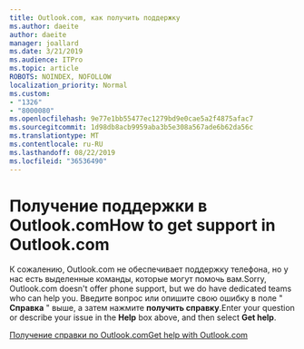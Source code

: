 ```yaml
---
title: Outlook.com, как получить поддержку
ms.author: daeite
author: daeite
manager: joallard
ms.date: 3/21/2019
ms.audience: ITPro
ms.topic: article
ROBOTS: NOINDEX, NOFOLLOW
localization_priority: Normal
ms.custom:
- "1326"
- "8000080"
ms.openlocfilehash: 9e77e1bb55477ec1279bd9e0cae5a2f4875afac7
ms.sourcegitcommit: 1d98db8acb9959aba3b5e308a567ade6b62da56c
ms.translationtype: MT
ms.contentlocale: ru-RU
ms.lasthandoff: 08/22/2019
ms.locfileid: "36536490"
---
```

# <a name="how-to-get-support-in-outlookcom"></a><span data-ttu-id="8e9fb-102">Получение поддержки в Outlook.com</span><span class="sxs-lookup"><span data-stu-id="8e9fb-102">How to get support in Outlook.com</span></span>

<span data-ttu-id="8e9fb-103">К сожалению, Outlook.com не обеспечивает поддержку телефона, но у нас есть выделенные команды, которые могут помочь вам.</span><span class="sxs-lookup"><span data-stu-id="8e9fb-103">Sorry, Outlook.com doesn't offer phone support, but we do have dedicated teams who can help you.</span></span>
<span data-ttu-id="8e9fb-104">Введите вопрос или опишите свою ошибку в поле " **Справка** " выше, а затем нажмите **получить справку**.</span><span class="sxs-lookup"><span data-stu-id="8e9fb-104">Enter your question or describe your issue in the **Help** box above, and then select **Get help**.</span></span>

[<span data-ttu-id="8e9fb-105">Получение справки по Outlook.com</span><span class="sxs-lookup"><span data-stu-id="8e9fb-105">Get help with Outlook.com</span></span>](https://support.office.com/article/40676ad0-c831-45ac-a023-5be633be798d?wt.mc_id=Office_Outlook_com_Alchemy)
